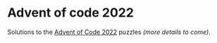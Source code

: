 # Advent of code 2022

Solutions to the [Advent of Code 2022](https://adventofcode.com/2022) puzzles *(more details to come)*.
